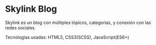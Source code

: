 # Skylink Blog

Skylink es un blog con múltiples tópicos, categorías, y conexión con las redes sociales.

Tecnologías usadas: HTML5, CSS3(SCSS), JavaScript(ES6+)
